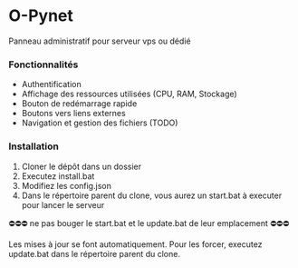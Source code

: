 # O-Pynet
Panneau administratif pour serveur vps ou dédié

### Fonctionnalités
- Authentification 
- Affichage des ressources utilisées (CPU, RAM, Stockage)
- Bouton de redémarrage rapide
- Boutons vers liens externes
- Navigation et gestion des fichiers (TODO)

### Installation
1. Cloner le dépôt dans un dossier
2. Executez install.bat
3. Modifiez les config.json
4. Dans le répertoire parent du clone, vous aurez un start.bat à executer pour lancer le serveur

⛔⛔⛔ ne pas bouger le start.bat et le update.bat de leur emplacement ⛔⛔⛔

Les mises à jour se font automatiquement. Pour les forcer, executez update.bat dans le répertoire parent du clone.
